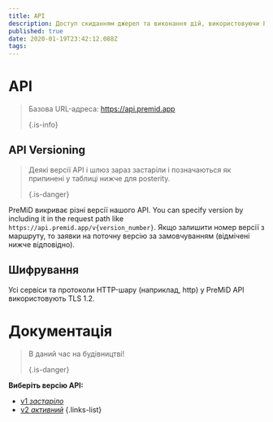 ```yaml
---
title: API
description: Доступ скиданням джерел та виконання дій, використовуючи PreMiD API
published: true
date: 2020-01-19T23:42:12.088Z
tags:
---
```


# API

> Базова URL-адреса: https://api.premid.app 
> 
> {.is-info}

## API Versioning
> Деякі версії API і шлюз зараз застаріли і позначаються як припинені у таблиці нижче для posterity. 
> 
> {.is-danger}

PreMiD викриває різні версії нашого API. You can specify version by including it in the request path like `https://api.premid.app/v{version_number}`. Якщо залишити номер версії з маршруту, то заявки на поточну версію за замовчуванням (відмічені нижче відповідно).

## Шифрування

Усі сервіси та протоколи HTTP-шару (наприклад, http) у PreMiD API використовують TLS 1.2.

# Документація
> В даний час на будівництві! 
> 
> {.is-danger}

**Виберіть версію API:**
- [v1 *застаріло*](/dev/api/v1)
- [v2 *активний*](/dev/api/v2)
{.links-list}